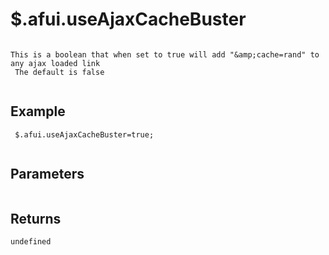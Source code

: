 # $.afui.useAjaxCacheBuster

```

This is a boolean that when set to true will add "&amp;cache=rand" to any ajax loaded link
 The default is false
 
```

## Example

```
 $.afui.useAjaxCacheBuster=true;
 
```


## Parameters

```

```

## Returns

```
undefined
```

